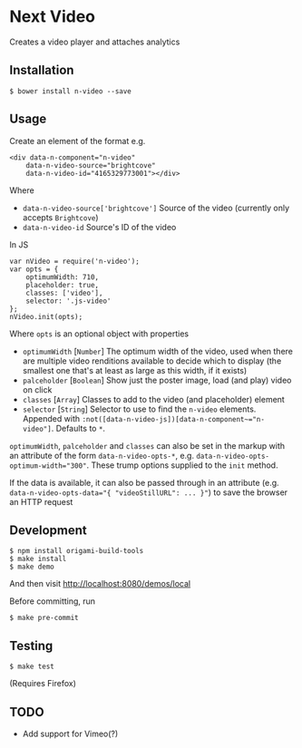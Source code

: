 # Next Video

Creates a video player and attaches analytics

## Installation

    $ bower install n-video --save

## Usage

Create an element of the format e.g.

    <div data-n-component="n-video"
        data-n-video-source="brightcove"
        data-n-video-id="4165329773001"></div>

Where

 * `data-n-video-source['brightcove']` Source of the video (currently only accepts `Brightcove`)
 * `data-n-video-id` Source's ID of the video

In JS

    var nVideo = require('n-video');
    var opts = {
        optimumWidth: 710,
        placeholder: true,
        classes: ['video'],
        selector: '.js-video'
    };
    nVideo.init(opts);

Where `opts` is an optional object with properties

 * `optimumWidth` [`Number`] The optimum width of the video, used when there are multiple video renditions available to
 decide which to display (the smallest one that's at least as large as this width, if it exists)
 * `palceholder` [`Boolean`] Show just the poster image, load (and play) video on click
 * `classes` [`Array`] Classes to add to the video (and placeholder) element
 * `selector` [`String`] Selector to use to find the `n-video` elements. Appended with
 `:not([data-n-video-js])[data-n-component~="n-video"]`. Defaults to `*`.

 `optimumWidth`, `palceholder` and `classes` can also be set in the markup with an attribute of the form `data-n-video-opts-*`, e.g.
 `data-n-video-opts-optimum-width="300"`. These trump options supplied to the `init` method.

 If the data is available, it can also be passed through in an attribute (e.g. `data-n-video-opts-data="{ "videoStillURL": ... }"`)
 to save the browser an HTTP request

## Development

    $ npm install origami-build-tools
    $ make install
    $ make demo

And then visit [http://localhost:8080/demos/local](http://localhost:8080/demos/local)

Before committing, run

    $ make pre-commit

## Testing

    $ make test

(Requires Firefox)

## TODO

 * Add support for Vimeo(?)
